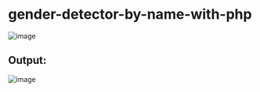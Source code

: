 # gender-detector-by-name-with-php

![image](https://user-images.githubusercontent.com/46776442/179406179-0a48c6b7-badb-488d-a6fa-99f7297588ca.png)

## Output:
![image](https://user-images.githubusercontent.com/46776442/179415387-3f3cf79d-711b-4988-a9e2-1e71055020fa.png)

